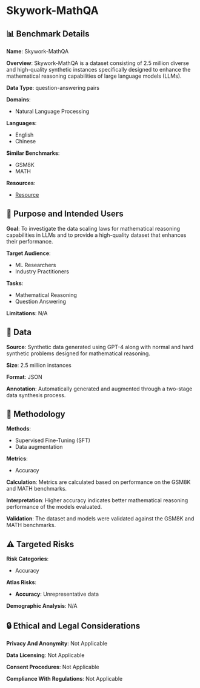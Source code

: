 # Skywork-MathQA

## 📊 Benchmark Details

**Name**: Skywork-MathQA

**Overview**: Skywork-MathQA is a dataset consisting of 2.5 million diverse and high-quality synthetic instances specifically designed to enhance the mathematical reasoning capabilities of large language models (LLMs).

**Data Type**: question-answering pairs

**Domains**:
- Natural Language Processing

**Languages**:
- English
- Chinese

**Similar Benchmarks**:
- GSM8K
- MATH

**Resources**:
- [Resource](https://arxiv.org/abs/2407.08348)

## 🎯 Purpose and Intended Users

**Goal**: To investigate the data scaling laws for mathematical reasoning capabilities in LLMs and to provide a high-quality dataset that enhances their performance.

**Target Audience**:
- ML Researchers
- Industry Practitioners

**Tasks**:
- Mathematical Reasoning
- Question Answering

**Limitations**: N/A

## 💾 Data

**Source**: Synthetic data generated using GPT-4 along with normal and hard synthetic problems designed for mathematical reasoning.

**Size**: 2.5 million instances

**Format**: JSON

**Annotation**: Automatically generated and augmented through a two-stage data synthesis process.

## 🔬 Methodology

**Methods**:
- Supervised Fine-Tuning (SFT)
- Data augmentation

**Metrics**:
- Accuracy

**Calculation**: Metrics are calculated based on performance on the GSM8K and MATH benchmarks.

**Interpretation**: Higher accuracy indicates better mathematical reasoning performance of the models evaluated.

**Validation**: The dataset and models were validated against the GSM8K and MATH benchmarks.

## ⚠️ Targeted Risks

**Risk Categories**:
- Accuracy

**Atlas Risks**:
- **Accuracy**: Unrepresentative data

**Demographic Analysis**: N/A

## 🔒 Ethical and Legal Considerations

**Privacy And Anonymity**: Not Applicable

**Data Licensing**: Not Applicable

**Consent Procedures**: Not Applicable

**Compliance With Regulations**: Not Applicable
